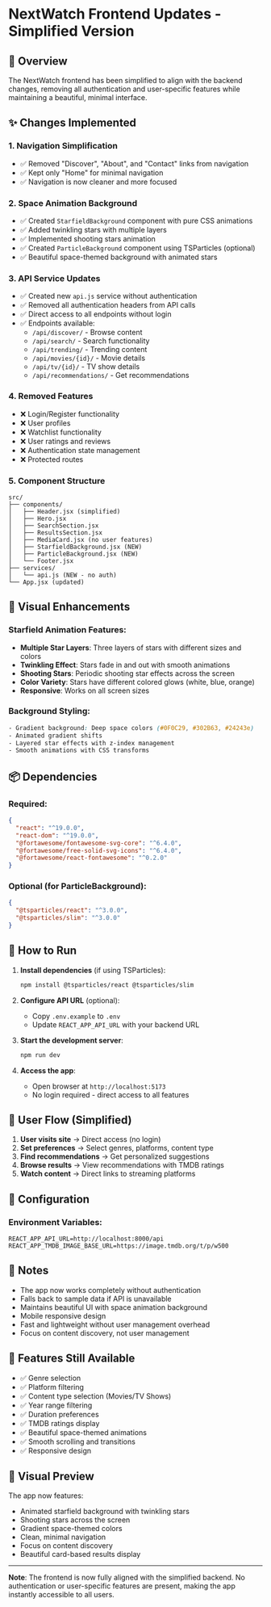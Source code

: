 # NextWatch Frontend Updates - Simplified Version

## 🚀 Overview
The NextWatch frontend has been simplified to align with the backend changes, removing all authentication and user-specific features while maintaining a beautiful, minimal interface.

## ✨ Changes Implemented

### 1. **Navigation Simplification**
- ✅ Removed "Discover", "About", and "Contact" links from navigation
- ✅ Kept only "Home" for minimal navigation
- ✅ Navigation is now cleaner and more focused

### 2. **Space Animation Background**
- ✅ Created `StarfieldBackground` component with pure CSS animations
- ✅ Added twinkling stars with multiple layers
- ✅ Implemented shooting stars animation
- ✅ Created `ParticleBackground` component using TSParticles (optional)
- ✅ Beautiful space-themed background with animated stars

### 3. **API Service Updates**
- ✅ Created new `api.js` service without authentication
- ✅ Removed all authentication headers from API calls
- ✅ Direct access to all endpoints without login
- ✅ Endpoints available:
  - `/api/discover/` - Browse content
  - `/api/search/` - Search functionality
  - `/api/trending/` - Trending content
  - `/api/movies/{id}/` - Movie details
  - `/api/tv/{id}/` - TV show details
  - `/api/recommendations/` - Get recommendations

### 4. **Removed Features**
- ❌ Login/Register functionality
- ❌ User profiles
- ❌ Watchlist functionality
- ❌ User ratings and reviews
- ❌ Authentication state management
- ❌ Protected routes

### 5. **Component Structure**
```
src/
├── components/
│   ├── Header.jsx (simplified)
│   ├── Hero.jsx
│   ├── SearchSection.jsx
│   ├── ResultsSection.jsx
│   ├── MediaCard.jsx (no user features)
│   ├── StarfieldBackground.jsx (NEW)
│   ├── ParticleBackground.jsx (NEW)
│   └── Footer.jsx
├── services/
│   └── api.js (NEW - no auth)
└── App.jsx (updated)
```

## 🎨 Visual Enhancements

### Starfield Animation Features:
- **Multiple Star Layers**: Three layers of stars with different sizes and colors
- **Twinkling Effect**: Stars fade in and out with smooth animations
- **Shooting Stars**: Periodic shooting star effects across the screen
- **Color Variety**: Stars have different colored glows (white, blue, orange)
- **Responsive**: Works on all screen sizes

### Background Styling:
```css
- Gradient background: Deep space colors (#0F0C29, #302B63, #24243e)
- Animated gradient shifts
- Layered star effects with z-index management
- Smooth animations with CSS transforms
```

## 📦 Dependencies

### Required:
```json
{
  "react": "^19.0.0",
  "react-dom": "^19.0.0",
  "@fortawesome/fontawesome-svg-core": "^6.4.0",
  "@fortawesome/free-solid-svg-icons": "^6.4.0",
  "@fortawesome/react-fontawesome": "^0.2.0"
}
```

### Optional (for ParticleBackground):
```json
{
  "@tsparticles/react": "^3.0.0",
  "@tsparticles/slim": "^3.0.0"
}
```

## 🚀 How to Run

1. **Install dependencies** (if using TSParticles):
   ```bash
   npm install @tsparticles/react @tsparticles/slim
   ```

2. **Configure API URL** (optional):
   - Copy `.env.example` to `.env`
   - Update `REACT_APP_API_URL` with your backend URL

3. **Start the development server**:
   ```bash
   npm run dev
   ```

4. **Access the app**:
   - Open browser at `http://localhost:5173`
   - No login required - direct access to all features

## 🎯 User Flow (Simplified)

1. **User visits site** → Direct access (no login)
2. **Set preferences** → Select genres, platforms, content type
3. **Find recommendations** → Get personalized suggestions
4. **Browse results** → View recommendations with TMDB ratings
5. **Watch content** → Direct links to streaming platforms

## 🔧 Configuration

### Environment Variables:
```env
REACT_APP_API_URL=http://localhost:8000/api
REACT_APP_TMDB_IMAGE_BASE_URL=https://image.tmdb.org/t/p/w500
```

## 📝 Notes

- The app now works completely without authentication
- Falls back to sample data if API is unavailable
- Maintains beautiful UI with space animation background
- Mobile responsive design
- Fast and lightweight without user management overhead
- Focus on content discovery, not user management

## 🌟 Features Still Available

- ✅ Genre selection
- ✅ Platform filtering
- ✅ Content type selection (Movies/TV Shows)
- ✅ Year range filtering
- ✅ Duration preferences
- ✅ TMDB ratings display
- ✅ Beautiful space-themed animations
- ✅ Smooth scrolling and transitions
- ✅ Responsive design

## 🎨 Visual Preview

The app now features:
- Animated starfield background with twinkling stars
- Shooting stars across the screen
- Gradient space-themed colors
- Clean, minimal navigation
- Focus on content discovery
- Beautiful card-based results display

---

**Note**: The frontend is now fully aligned with the simplified backend. No authentication or user-specific features are present, making the app instantly accessible to all users.
